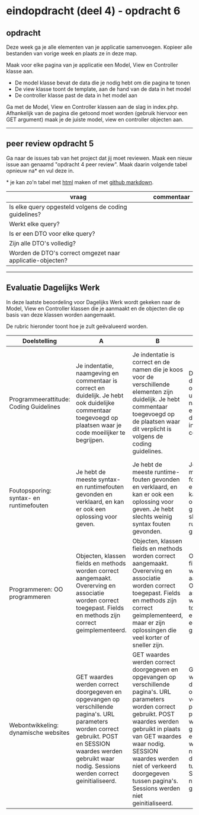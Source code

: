# eindopdracht (deel 4) - opdracht 6

## opdracht

Deze week ga je alle elementen van je applicatie samenvoegen. Kopieer alle bestanden van vorige week en plaats ze in deze map.

Maak voor elke pagina van je applicatie een Model, View en Controller klasse aan. 

 - De model klasse bevat de data die je nodig hebt om die pagina te tonen
 - De view klasse toont de template, aan de hand van de data in het model
 - De controller klasse past de data in het model aan

Ga met de Model, View en Controller klassen aan de slag in index.php. Afhankelijk van de pagina die getoond moet worden (gebruik hiervoor een GET argument) maak je de juiste model, view en controller objecten aan.

---

## peer review opdracht 5

Ga naar de issues tab van het project dat jij moet reviewen. Maak een nieuw issue aan genaamd "opdracht 4 peer review". Maak daarin volgende tabel opnieuw na* en vul deze in.

\* je kan zo'n tabel met [html](https://www.w3schools.com/html/html_tables.asp) maken of met [github markdown](https://help.github.com/en/github/writing-on-github/organizing-information-with-tables).

| vraag | commentaar |
| --- | --- |
| Is elke query opgesteld volgens de coding guidelines? |  |
| Werkt elke query? |  |
| Is er een DTO voor elke query? |  |
| Zijn alle DTO's volledig? |  |
| Worden de DTO's correct omgezet naar applicatie-objecten? |  |

---

## Evaluatie Dagelijks Werk

In deze laatste beoordeling voor Dagelijks Werk wordt gekeken naar de Model, View en Controller klassen die je aanmaakt en de objecten die op basis van deze klassen worden aangemaakt. 

De rubric hieronder toont hoe je zult geëvalueerd worden. 

| Doelstelling | A | B | C | D | E |
| --- | --- | --- | --- | --- | --- |
|	Programmeerattitude: Coding Guidelines	|	Je indentatie, naamgeving en commentaar is correct en duidelijk. Je hebt ook duidelijke commentaar toegevoegd op plaatsen waar je code moeilijker te begrijpen.	|	Je indentatie is correct en de namen die je koos voor de verschillende elementen zijn duidelijk. Je hebt commentaar toegevoegd op de plaatsen waar dit verplicht is volgens de coding guidelines.	|	De commentaar die je schrijft is onvoldoende uitgewerkt. De naamgeving van elementen is duidelijk en je indentatie is correct.	|	De namen die je kiest voor de verschillende elementen zijn niet duidelijk genoeg. Je indentatie is correct en je hebt commentaar toegevoegd op de plaatsen waar dit verplicht is volgens de coding guidelines. 	|	Je indentatie, naamgeving en commentaar zijn onduidelijk en onvoldoende uitgewerkt.	|														
|	Foutopsporing: syntax- en runtimefouten	|	Je hebt de meeste syntax- en runtimefouten gevonden en verklaard, en kan er ook een oplossing voor geven.	|	Je hebt de meeste runtime-fouten gevonden en verklaard, en kan er ook een oplossing voor geven. Je hebt slechts weinig syntax fouten gevonden.	|	Je hebt de meeste syntax-fouten gevonden en verklaard, en kan er ook een oplossing voor geven. Je hebt slechts weinig runtime fouten gevonden.	|	Je hebt weinig fouten gevonden. Je kan de fouten die je vond wel verklaren, maar je biedt weinig oplossingen hiervoor.	|	Je hebt weinig fouten gevonden. De fouten die je vond kan je niet verklaren of oplossen.	|														
|	Programmeren: OO programmeren	|	Objecten, klassen fields en methods worden correct aangemaakt. Overerving en associatie worden correct toegepast. Fields en methods zijn correct geimplementeerd. 	|	Objecten, klassen fields en methods worden correct aangemaakt. Overerving en associatie worden correct toegepast. Fields en methods zijn correct geimplementeerd, maar er zijn oplossingen die veel korter of sneller zijn. 	|	Objecten, klassen fields en methods worden correct aangemaakt. Overerving en associatie worden correct toegepast. Fields en methods zijn echter niet juist geimplementeerd. 	|	Objecten en klassen worden correct aangemaakt. Fields en methods zijn echter niet juist aangemaakt en geimplementeerd. Overerving en associatie worden niet correct toegepast.	|	Objecten, klassen, fields en methods worden op de verkeerde manier aangemaakt. Overerving en associatie worden niet correct toegepast.	|														
|	Webontwikkeling: dynamische websites	|	GET waardes werden correct doorgegeven en opgevangen op verschillende pagina's. URL parameters worden correct gebruikt. POST en SESSION waardes werden gebruikt waar nodig. Sessions werden correct geinitialiseerd. 	|	GET waardes werden correct doorgegeven en opgevangen op verschillende pagina's. URL parameters worden correct gebruikt. POST waardes werden gebruikt in plaats van GET waardes waar nodig. SESSION waardes werden niet of verkeerd doorgegeven tussen pagina's. Sessions werden niet geinitialiseerd. 	|	GET waardes werden correct doorgegeven en opgevangen op verschillende pagina's. URL parameters worden correct gebruikt. POST en SESSION waardes werden niet of verkeerd doorgegeven tussen pagina's. Sessions werden niet geinitialiseerd. 	|	GET waardes werden correct doorgegeven naar verschillende pagina's. POST en SESSION waardes werden niet of verkeerd doorgegeven tussen pagina's. Sessions werden niet geinitialiseerd. URL parameters worden verkeerd gebruikt.	|	GET, POST en SESSION waardes werden niet of verkeerd doorgegeven tussen pagina's. Sessions werden niet geinitialiseerd. URL parameters worden verkeerd gebruikt.	|														